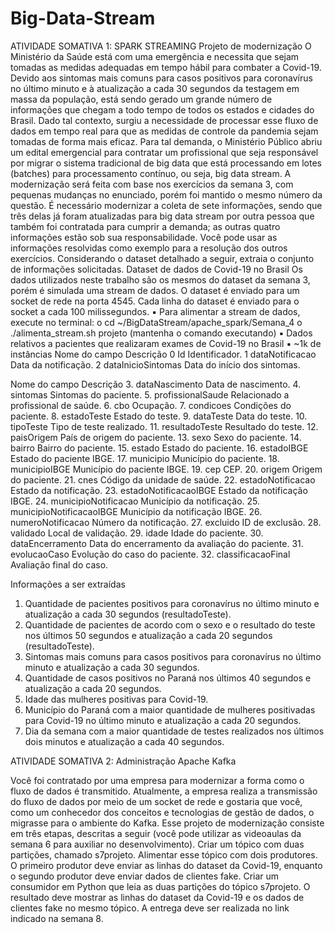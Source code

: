# Big-Data-Stream
ATIVIDADE SOMATIVA 1: SPARK STREAMING
Projeto de modernização
O Ministério da Saúde está com uma emergência e necessita que sejam tomadas as medidas adequadas em 
tempo hábil para combater a Covid-19. Devido aos sintomas mais comuns para casos positivos para 
coronavírus no último minuto e à atualização a cada 30 segundos da testagem em massa da população, está 
sendo gerado um grande número de informações que chegam a todo tempo de todos os estados e cidades 
do Brasil. Dado tal contexto, surgiu a necessidade de processar esse fluxo de dados em tempo real para que 
as medidas de controle da pandemia sejam tomadas de forma mais eficaz.
Para tal demanda, o Ministério Público abriu um edital emergencial para contratar um profissional que seja 
responsável por migrar o sistema tradicional de big data que está processando em lotes (batches) para 
processamento contínuo, ou seja, big data stream.
A modernização será feita com base nos exercícios da semana 3, com pequenas mudanças no enunciado, 
porém foi mantido o mesmo número da questão. É necessário modernizar a coleta de sete informações, 
sendo que três delas já foram atualizadas para big data stream por outra pessoa que também foi contratada 
para cumprir a demanda; as outras quatro informações estão sob sua responsabilidade. Você pode usar as 
informações resolvidas como exemplo para a resolução dos outros exercícios. Considerando o dataset
detalhado a seguir, extraia o conjunto de informações solicitadas.
Dataset de dados de Covid-19 no Brasil
Os dados utilizados neste trabalho são os mesmos do dataset da semana 3, porém é simulada uma stream
de dados. O dataset é enviado para um socket de rede na porta 4545. Cada linha do dataset é enviado para 
o socket a cada 100 milissegundos.
▪ Para alimentar a stream de dados, execute no terminal:
o cd ~/BigDataStream/apache_spark/Semana_4
o ./alimenta_stream.sh projeto (mantenha o comando executando)
▪ Dados relativos a pacientes que realizaram exames de Covid-19 no Brasil
▪ ~1k de instâncias
Nome do campo Descrição
0 Id Identificador.
1 dataNotificacao Data da notificação.
2 dataInicioSintomas Data do início dos sintomas.
 

Nome do campo Descrição
3. dataNascimento Data de nascimento.
4. sintomas Sintomas do paciente.
5. profissionalSaude Relacionado a profissional de saúde.
6. cbo Ocupação.
7. condicoes Condições do paciente.
8. estadoTeste Estado do teste.
9. dataTeste Data do teste.
10. tipoTeste Tipo de teste realizado.
11. resultadoTeste Resultado do teste.
12. paisOrigem País de origem do paciente.
13. sexo Sexo do paciente.
14. bairro Bairro do paciente.
15. estado Estado do paciente.
16. estadoIBGE Estado do paciente IBGE.
17. municipio Município do paciente.
18. municipioIBGE Município do paciente IBGE.
19. cep CEP.
20. origem Origem do paciente.
21. cnes Código da unidade de saúde.
22. estadoNotificacao Estado da notificação.
23. estadoNotificacaoIBGE Estado da notificação IBGE.
24. municipioNotificacao Município da notificação.
25. municipioNotificacaoIBGE Município da notificação IBGE.
26. numeroNotificacao Número da notificação.
27. excluido ID de exclusão.
28. validado Local de validação.
29. idade Idade do paciente.
30. dataEncerramento Data do encerramento da avaliação do paciente.
31. evolucaoCaso Evolução do caso do paciente.
32. classificacaoFinal Avaliação final do caso.


Informações a ser extraídas
1. Quantidade de pacientes positivos para coronavírus no último minuto e atualização a cada 30 segundos 
(resultadoTeste).
3. Quantidade de pacientes de acordo com o sexo e o resultado do teste nos últimos 50 segundos e atualização 
a cada 20 segundos (resultadoTeste).
4. Sintomas mais comuns para casos positivos para coronavírus no último minuto e atualização a cada 30 
segundos.
6.  Quantidade de casos positivos no Paraná nos últimos 40 segundos e atualização a cada 20 segundos.
15. Idade das mulheres positivas para Covid-19.
16. Município do Paraná com a maior quantidade de mulheres positivadas para Covid-19 no último minuto e 
atualização a cada 20 segundos.
17. Dia da semana com a maior quantidade de testes realizados nos últimos dois minutos e atualização a cada 
40 segundos.










ATIVIDADE SOMATIVA 2: Administração Apache Kafka


Você foi contratado por uma empresa para modernizar a forma como o fluxo de dados é transmitido. Atualmente, a empresa realiza a transmissão do fluxo de dados por meio de um socket de rede e gostaria que você, como um conhecedor dos conceitos e tecnologias de gestão de dados, o migrasse para o ambiente do Kafka. Esse projeto de modernização consiste em três etapas, descritas a seguir (você pode utilizar as videoaulas da semana 6 para auxiliar no desenvolvimento).
Criar um tópico com duas partições, chamado s7projeto.
Alimentar esse tópico com dois produtores. O primeiro produtor deve enviar as linhas do dataset da Covid-19, enquanto o segundo produtor deve enviar dados de clientes fake.
Criar um consumidor em Python que leia as duas partições do tópico s7projeto. O resultado deve mostrar as linhas do dataset da Covid-19 e os dados de clientes fake no mesmo tópico.
A entrega deve ser realizada no link indicado na semana 8.
